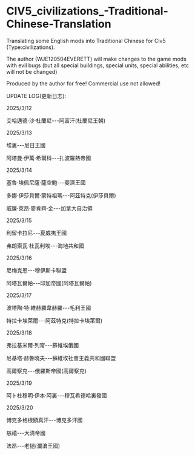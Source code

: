 # CIV5_civilizations_-Traditional-Chinese-Translation

Translating some English mods into Traditional Chinese for Civ5 (Type:civilizations).

The author (WJE120504EVERETT) will make changes to the game mods with evil bugs (but all special buildings, special units, special abilities, etc will not be changed)

Produced by the author for free! Commercial use not allowed!



UPDATE LOG(更新日志):

2025/3/12

艾哈邁德·沙·杜蘭尼---阿富汗(杜蘭尼王朝)    

2025/3/13

埃裏---尼日王國

阿塔曼·伊萬·希爾科---扎波羅熱帝國

2025/3/14

塞魯·埃佩尼薩·薩空鮑---斐濟王國

多娜·伊莎貝爾·蒙特祖瑪---阿茲特克(伊莎貝爾)

威廉·萊昂·麥肯齊·金---加拿大自治領

2025/3/15

利留卡拉尼---夏威夷王國

弗朗索瓦·杜瓦利埃---海地共和國

2025/3/16

尼梅克恩---穆伊斯卡聯盟

阿塔瓦爾帕---印加帝國(阿塔瓦爾帕)

2025/3/17

波塔陶·特·維赫羅韋赫羅---毛利王國

特拉卡埃萊爾---阿茲特克(特拉卡埃萊爾)

2025/3/18

弗拉基米爾·列甯---蘇維埃俄國

尼基塔·赫魯曉夫---蘇維埃社會主義共和國聯盟

高爾察克---俄羅斯帝國(高爾察克)

2025/3/19

阿卜杜穆明·伊本·阿裏---穆瓦希德哈裏發國

2025/3/20

博克多格根額真汗---博克多汗國

慈禧---大清帝國

法昂---老撾(瀾滄王國)

